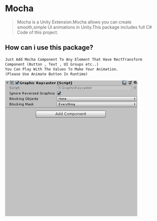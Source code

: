 # Mocha
>  Mocha is a Unity Extension.Mocha allows you can create smooth,simple UI animations in Unity.This package includes full C# Code of this project.

## How can i use this package?

``` 
Just Add Mocha Component To Any Element That Have RectTransform Component (Button , Text , UI Groups etc..) 
You Can Play With The Values To Make Your Animation.
(Please Use Animate Button In Runtime)
```  
![](mochaInt.gif)
